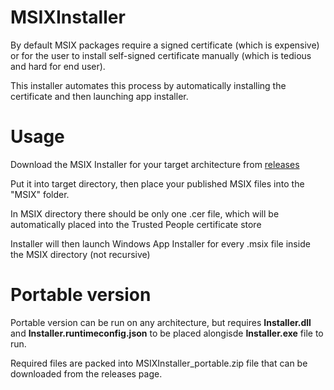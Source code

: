 # MSIXInstaller
By default MSIX packages require a signed certificate (which is expensive) or for the user to install self-signed certificate manually (which is tedious and hard for end user). 

This installer automates this process by automatically installing the certificate and then launching app installer.

# Usage
Download the MSIX Installer for your target architecture from [releases](https://github.com/MinikPLayer/MSIXInstaller/releases/latest)

Put it into target directory, then place your published MSIX files into the "MSIX" folder.

In MSIX directory there should be only one .cer file, which will be automatically placed into the Trusted People certificate store

Installer will then launch Windows App Installer for every .msix file inside the MSIX directory (not recursive)

# Portable version
Portable version can be run on any architecture, but requires **Installer.dll** and **Installer.runtimeconfig.json** to be placed alongisde **Installer.exe** file to run. 

Required files are packed into MSIXInstaller_portable.zip file that can be downloaded from the releases page.
